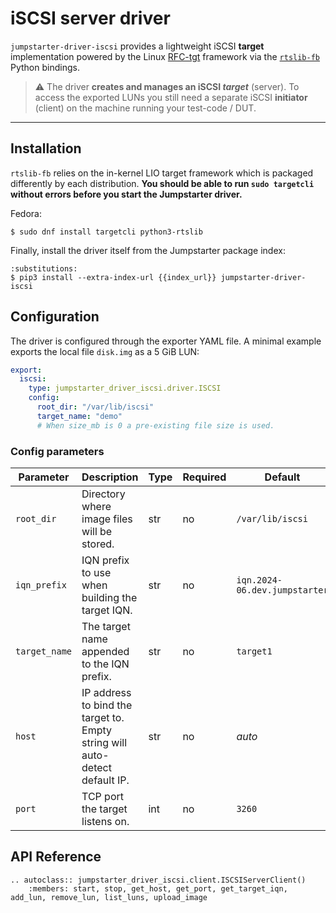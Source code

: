 # iSCSI server driver

`jumpstarter-driver-iscsi` provides a lightweight iSCSI **target** implementation powered by the Linux
[RFC-tgt](https://github.com/open-iscsi/tcmu-runner/) framework via the
[`rtslib-fb`](https://github.com/open-iscsi/rtslib-fb) Python bindings.

> ⚠️ The driver **creates and manages an iSCSI _target_** (server). To access the
> exported LUNs you still need a separate iSCSI **initiator** (client) on the
> machine running your test-code / DUT.

---

## Installation

`rtslib-fb` relies on the in-kernel LIO target framework which is packaged
differently by each distribution. **You should be able to run `sudo targetcli`
without errors before you start the Jumpstarter driver.**

Fedora:

```{code-block} console
$ sudo dnf install targetcli python3-rtslib
```

Finally, install the driver itself from the Jumpstarter package index:

```{code-block} console
:substitutions:
$ pip3 install --extra-index-url {{index_url}} jumpstarter-driver-iscsi
```

## Configuration

The driver is configured through the exporter YAML file. A minimal example
exports the local file `disk.img` as a 5 GiB LUN:

```yaml
export:
  iscsi:
    type: jumpstarter_driver_iscsi.driver.ISCSI
    config:
      root_dir: "/var/lib/iscsi"
      target_name: "demo"
      # When size_mb is 0 a pre-existing file size is used.
```

### Config parameters

| Parameter     | Description                                                                 | Type | Required | Default                       |
| ------------- | --------------------------------------------------------------------------- | ---- | -------- | ----------------------------- |
| `root_dir`    | Directory where image files will be stored.                                 | str  | no       | `/var/lib/iscsi`              |
| `iqn_prefix`  | IQN prefix to use when building the target IQN.                             | str  | no       | `iqn.2024-06.dev.jumpstarter` |
| `target_name` | The target name appended to the IQN prefix.                                 | str  | no       | `target1`                     |
| `host`        | IP address to bind the target to. Empty string will auto-detect default IP. | str  | no       | _auto_                        |
| `port`        | TCP port the target listens on.                                             | int  | no       | `3260`                        |

## API Reference

```{eval-rst}
.. autoclass:: jumpstarter_driver_iscsi.client.ISCSIServerClient()
    :members: start, stop, get_host, get_port, get_target_iqn, add_lun, remove_lun, list_luns, upload_image
```
